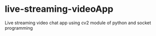 # live-streaming-videoApp
Live streaming video chat app using cv2 module of python and socket programming
